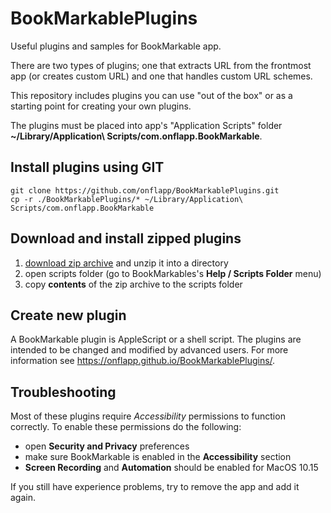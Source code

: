 # BookMarkablePlugins

Useful plugins and samples for BookMarkable app.

There are two types of plugins; one that extracts URL from the frontmost app (or creates custom URL) and one that handles custom URL schemes.

This repository includes plugins you can use "out of the box" or as a starting point for creating your own plugins.

The plugins must be placed into app's "Application Scripts" folder **~/Library/Application\ Scripts/com.onflapp.BookMarkable**.

## Install plugins using GIT
```
git clone https://github.com/onflapp/BookMarkablePlugins.git
cp -r ./BookMarkablePlugins/* ~/Library/Application\ Scripts/com.onflapp.BookMarkable
```

## Download and install zipped plugins

1. [download zip archive](https://github.com/onflapp/BookMarkablePlugins/archive/master.zip) and unzip it into a directory
2. open scripts folder (go to BookMarkables's **Help / Scripts Folder** menu)
3. copy __contents__ of the zip archive to the scripts folder

## Create new plugin

A BookMarkable plugin is AppleScript or a shell script. The plugins are intended to be changed and modified by advanced users. For more information see https://onflapp.github.io/BookMarkablePlugins/.

## Troubleshooting

Most of these plugins require _Accessibility_ permissions to function correctly. To enable these permissions do the following:

- open **Security and Privacy** preferences
- make sure BookMarkable is enabled in the **Accessibility** section
- **Screen Recording** and **Automation** should be enabled for MacOS 10.15

If you still have experience problems, try to remove the app and add it again.
